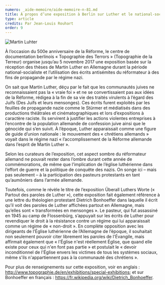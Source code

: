 ```yaml
---
numero: _aide-memoire/aide-memoire-n-81.md
title: À propos d’une exposition à Berlin sur Luther et le national-socialisme
type: article
credits: Par Jean-Louis Rouhart
order: 9
---
```

![Martin Luhter](/assets/uploads/am-81-martin-luther.jpg)



À l’occasion du 500e anniversaire de la Réforme, le centre de documentation berlinois « Topographie des Terrors » (Topographie de la Terreur) organise jusqu’au 5 novembre 2017 une exposition basée sur la réception des thèses de Martin Luther en Allemagne durant la période national-socialiste et l’utilisation des écrits antisémites du réformateur à des fins de propagande par le régime nazi.



On sait que Martin Luther, déçu par le fait que les communautés juives ne reconnaissaient pas la « vraie foi » et ne se convertissaient pas aux idées de la Réforme, rédigea à la fin de sa vie des traités virulents à l’égard des Juifs (Des Juifs et leurs mensonges). Ces écrits furent exploités par les feuilles de propagande nazie comme le Stürmer et médiatisés dans des productions théâtrales et cinématographiques et lors d’expositions à caractère raciste. Ils servirent à justifier les actions violentes entreprises à l’encontre de la population allemande de confession juive ainsi que le génocide qui s’en suivit. À l’époque, Luther apparaissait comme une figure de guide d’union nationale : le mouvement des « chrétiens allemands » voyait dans le régime nazi « l’accomplissement de la Réforme allemande dans l’esprit de Martin Luther ».



Selon les curateurs de l’exposition, cet aspect sombre du réformateur allemand ne pouvait rester dans l’ombre durant cette année de commémorations, de même que l’implication de l’église luthérienne dans l’effort de guerre et la politique de conquête des nazis. On songe ici – mais pas seulement – à la participation des pasteurs protestants en tant qu’aumôniers dans l’armée allemande.



Toutefois, comme le révèle le titre de l’exposition Überall Luthers Worte (« Partout des paroles de Luther »), cette exposition fait également référence à une lettre du théologien protestant Dietrich Bonhoeffer dans laquelle il écrit qu’il voit des paroles de Luther affichées partout en Allemagne, mais qu’elles sont « transformées en mensonges ». Le pasteur, qui fut assassiné en 1945 au camp de Flossenbürg, s’appuyait sur les écrits de Luther pour revendiquer le droit à la résistance contre un régime qui lui apparaissait comme un régime de « non-droit ». En complète opposition avec les dirigeants de l’Église luthérienne de l’Allemagne de l’époque, il souhaitait non seulement pouvoir citer librement les paroles de l'Évangile, mais affirmait également que « l'Église n'est réellement Église, que quand elle existe pour ceux qui n'en font pas partie » et postulait le « devoir inconditionnel de l'Église envers les victimes de tous les systèmes sociaux, même s'ils n'appartiennent pas à la communauté des chrétiens ». 



Pour plus de renseignements sur cette exposition, voir en anglais : <http://www.topographie.de/en/exhibitions/special-exhibitions>; et sur Bonhoeffer en français : <https://fr.wikipedia.org/wiki/Dietrich_Bonhoeffer>.
